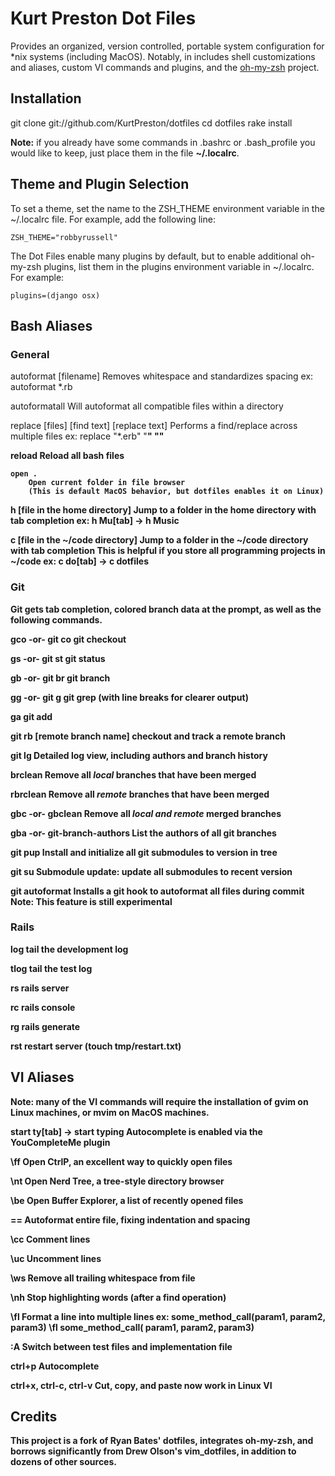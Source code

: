 # Kurt Preston Dot Files

Provides an organized, version controlled, portable system configuration for *nix systems (including MacOS).  Notably, in includes shell customizations and aliases, custom VI commands and plugins, and the [oh-my-zsh](https://github.com/robbyrussell/oh-my-zsh) project.

## Installation

  git clone git://github.com/KurtPreston/dotfiles
  cd dotfiles
  rake install

**Note:** if you already have some commands in .bashrc or .bash_profile you would like to keep, just place them in the file **~/.localrc**.

## Theme and Plugin Selection
To set a theme, set the name to the ZSH_THEME environment variable in the ~/.localrc file.  For example, add the following line:

    ZSH_THEME="robbyrussell"

The Dot Files enable many plugins by default, but to enable additional oh-my-zsh plugins, list them in the plugins environment variable in ~/.localrc.  For example:

    plugins=(django osx)

## Bash Aliases

### General

  autoformat [filename]
    Removes whitespace and standardizes spacing
    ex: autoformat *.rb

  autoformatall
    Will autoformat all compatible files within a directory

  replace [files] [find text] [replace text]
    Performs a find/replace across multiple files
    ex: replace "*.erb" "<b>" "<strong>"

  reload
    Reload all bash files

    open .
        Open current folder in file browser
        (This is default MacOS behavior, but dotfiles enables it on Linux)

  h [file in the home directory]
    Jump to a folder in the home directory with tab completion
    ex: h Mu[tab] -> h Music

  c [file in the ~/code directory]
    Jump to a folder in the ~/code directory with tab completion
    This is helpful if you store all programming projects in ~/code
    ex: c do[tab] -> c dotfiles

### Git

Git gets tab completion, colored branch data at the prompt, as well as the following commands.

  gco -or- git co
    git checkout

  gs -or- git st
    git status

  gb -or- git br
    git branch

  gg -or- git g
    git grep (with line breaks for clearer output)

  ga
    git add

  git rb [remote branch name]
    checkout and track a remote branch

  git lg
    Detailed log view, including authors and branch history

  brclean
    Remove all *local* branches that have been merged

  rbrclean
    Remove all *remote* branches that have been merged

  gbc -or- gbclean
    Remove all *local and remote* merged branches

  gba -or- git-branch-authors
    List the authors of all git branches

  git pup
    Install and initialize all git submodules to version in tree

  git su
    Submodule update: update all submodules to recent version

  git autoformat
    Installs a git hook to autoformat all files during commit
    Note: This feature is still experimental

### Rails

  log
    tail the development log

  tlog
    tail the test log

  rs
    rails server

  rc
    rails console

  rg
    rails generate

  rst
    restart server (touch tmp/restart.txt)

## VI Aliases

Note: many of the VI commands will require the installation of **gvim** on Linux machines, or **mvim** on MacOS machines.

  start ty[tab] -> start typing
      Autocomplete is enabled via the YouCompleteMe plugin

  \ff
    Open CtrlP, an excellent way to quickly open files

  \nt
    Open Nerd Tree, a tree-style directory browser

  \be
    Open Buffer Explorer, a list of recently opened files

  \==
      Autoformat entire file, fixing indentation and spacing

  \cc
    Comment lines

  \uc
    Uncomment lines

  \ws
    Remove all trailing whitespace from file

  \nh
    Stop highlighting words (after a find operation)

  \fl
    Format a line into multiple lines
    ex: some_method_call(param1, param2, param3)
        \fl
        some_method_call(
          param1,
          param2,
          param3)

  :A
    Switch between test files and implementation file

  ctrl+p
    Autocomplete

  ctrl+x, ctrl-c, ctrl-v
    Cut, copy, and paste now work in Linux VI

## Credits

This project is a fork of Ryan Bates' dotfiles, integrates oh-my-zsh, and borrows significantly from Drew Olson's vim_dotfiles, in addition to dozens of other sources.
